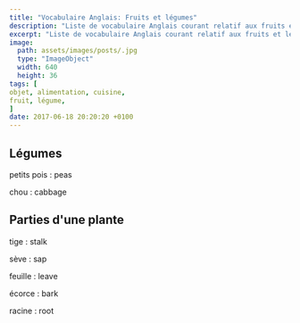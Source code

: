 ```yaml
---
title: "Vocabulaire Anglais: Fruits et légumes"
description: "Liste de vocabulaire Anglais courant relatif aux fruits et légumes."
excerpt: "Liste de vocabulaire Anglais courant relatif aux fruits et légumes."
image:
  path: assets/images/posts/.jpg
  type: "ImageObject"
  width: 640
  height: 36
tags: [
objet, alimentation, cuisine,
fruit, légume,
]
date: 2017-06-18 20:20:20 +0100
---
```


## Légumes

petits pois
: peas

chou
: cabbage


## Parties d'une plante

tige
: stalk

sève
: sap

feuille
: leave

écorce
: bark

racine
: root
